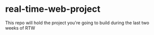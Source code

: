 # real-time-web-project
This repo will hold the project you're going to build during the last two weeks of RTW
